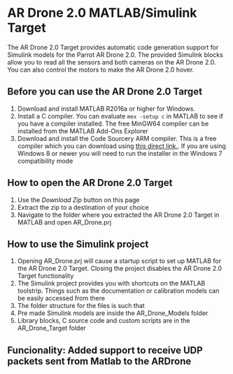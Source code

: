 # AR Drone 2.0 MATLAB/Simulink Target

The AR Drone 2.0 Target provides automatic code generation support for Simulink models for the Parrot AR Drone 2.0. 
The provided Simulink blocks allow you to read all the sensors and both cameras on the AR Drone 2.0. You can also control the motors to make the AR Drone 2.0 hover.

## Before you can use the AR Drone 2.0 Target
1. Download and install MATLAB R2016a or higher for Windows.
2. Install a C compiler. You can evaluate `mex -setup c` in MATLAB to see if you have a compiler installed. The free MinGW64 compiler can be installed from the MATLAB Add-Ons Explorer
3. Download and install the Code Sourcery ARM compiler. This is a free compiler which you can download using [this direct link.](https://sourcery.mentor.com/sgpp/lite/arm/portal/package8738/public/arm-none-linux-gnueabi/arm-2011.03-41-arm-none-linux-gnueabi.exe). If you are using Windows 8 or newer you will need to run the installer in the Windows 7 compatibility mode

## How to open the AR Drone 2.0 Target
1. Use the _Download Zip_ button on this page
2. Extract the zip to a destination of your choice
3. Navigate to the folder where you extracted the AR Drone 2.0 Target in MATLAB and open AR_Drone.prj

## How to use the Simulink project
1. Opening AR_Drone.prj will cause a startup script to set up MATLAB for the AR Drone 2.0 Target. Closing the project disables the AR Drone 2.0 Target functionality
2. The Simulink project provides you with shortcuts on the MATLAB toolstrip. Things such as the documentation or calibration models can be easily accessed from there
3. The folder structure for the files is such that
  1. Pre made Simulink models are inside the AR_Drone_Models folder
  2. Library blocks, C source code and custom scripts are in the AR_Drone_Target folder 

## Funcionality: Added support to receive UDP packets sent from Matlab to the ARDrone